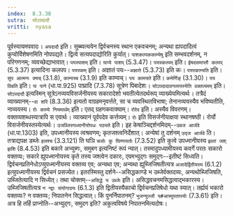 ```yaml
---
index:  8.3.38
sutra:  सोऽपदादौ
vritti:  nyasa
---
```


पूर्वस्यायमपवादः। `अपदादौ` इति। सुब्ब्यत्ययेन द्विर्वचनस्य स्थान एकवचनम्; अन्यथा ह्यपदादित्वं कुप्वोर्विशेषणमिति नोपपद्यते। द्वित्वे सत्यपदाद्योरिति कुर्यात्। `पाशकल्पककाम्येषु` इति सम्भवदर्शनम्, न परिगणनम्; व्यवच्छेद्याभावात्। `पयस्पाशम्` इति। `याप्ये पाशप्` (5.3.47)। `पयस्कल्पम्` इति। `ईषदसमाप्तौ कल्पप्` (5.3.37) इत्यादिना कलपप। `पयस्कम्` इति। अज्ञातं पयः--`अज्ञाते` (5.3.73) इति कः। `पयस्काम्यति` इति। `सुप आत्मनः क्यच्` (3.1.8), `काम्यच्च` (3.1.9) इति काम्यच्। `पय कामयते` इति। `कमेर्णिङ्` (3.1.30)। `पय विबति` इति। `पा पाने` (धा.पा.925) पाघ्रादि (7.3.78) सूत्रेण पिबादेशः।
`सोऽपदादावनव्ययस्येति वक्तव्यमम्` इति। `सोऽपदादौ` इत्यस्मिन् सूत्रेऽनव्ययविसर्जनीयस्य सकारादेशो भवतीत्येतदर्थरूप् व्याख्येयमित्यर्थः। तत्रैदं व्याख्यानम्--`वा शरि` (8.3.36) इत्यतो वाग्रहमनृवर्त्तते, सा च व्यवस्थितविभाषा; तेनानव्ययस्यैव भविष्यतीति, नाव्ययस्य।
`रोः काम्ये नियमार्थम्` इति। एतद् ग्रहणकवाक्याम्। `रोरेव` इति। अस्यैव विवरणम्। वक्तव्यशब्धस्यात्रापि स एवार्थः। व्याख्यानं पूर्वपदेव कर्त्तव्यम्। `रोः` इति विसर्जनीयाक्षया स्थानषष्ठी। रोर्यो विसर्जनीयस्तस्येत्यर्थः।
`उजब्जिरुपध्मानीयोपधः पठ्यते` इति। इह केषाञ्चिद्दर्शनमिदम्--`उबज आर्जवे` (धा.पा.1303) इति, उपध्मानीयस्य त्वश्रवणम्; कृतजश्त्वनिर्देशात्। अन्येषां तु दर्शनम् `उद्ज आर्जवे` ति। तत्राद्यपक्ष डब्जेः `हलश्च` (3.3.121) ति घञि `चजोः कु घिण्णयतोः` (7.3.52) इति कुत्वे उपध्मानीयस्य `झलां जश् झशि` (8.4.53) इति बकारे अभ्युब्गः, समुबग इत्यनिष्टं रूपं न्यात्। तस्मादुपध्यामीयस्य कवर्गे परतः सकारो वक्तव्यः; सकारे ह्युपध्मानोयस्य कृते तस्य जश्त्वेन दकारः, एवमभ्पुद्गः समुद्गः--इतीष्टं सिध्यति। द्विर्वचनप्रतिनेधोऽप्युपध्मानीयस्य वक्तव्य एव; अन्यथा एव; अन्यथा ह्युब्जिजिषतीत्यत्र `अजादेर्द्वितीयस्य` (6.1.2) इत्युपध्मानीयस्य द्विर्वचनं प्रसज्येत। इतरस्मिस्तु दर्शने--असिद्धकाण्डे भ उब्जेर्वक्तदव्यः, अन्यथोब्जिजिषति, उब्जितेत्यादि न सिध्येत्। तथा चोक्तम्--`असिद्धे भ उब्जेः` इति। असिद्धवचनमसिद्धत्वाद्भकारस्य। उब्जिजिषतीत्यत्र `न न्द्राः संयोगादयः` (6.1.3) इति द्वितीयस्यैकाचो द्विर्वचनप्रतिषेधो यथा स्यात्। तर्ह्ययं भकारो वक्तव्यः? न वक्तव्यः; निपातनेन सिद्धत्वात्। किं पुनर्निपातनम्? `भुजन्युज्जौ प#आच्युपतापयोः` (7.3.61) इति। अत्र हि तर्हि प्राप्नोति--अभ्युद्गः, समुदग इति? अकुत्वविषये निपातनमित्यदोषः।

